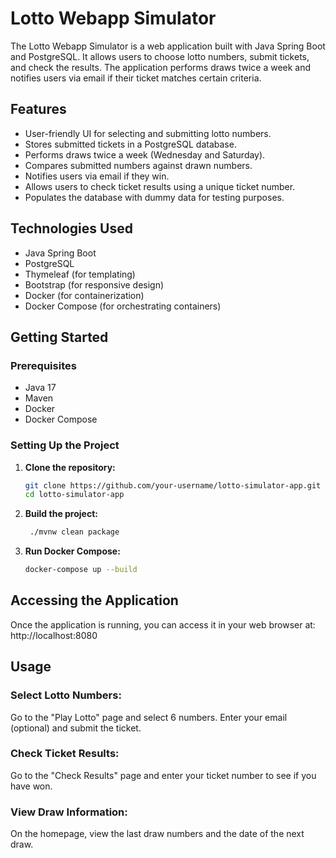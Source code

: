 # Lotto Webapp Simulator

The Lotto Webapp Simulator is a web application built with Java Spring Boot and PostgreSQL. It allows users to choose lotto numbers, submit tickets, and check the results. The application performs draws twice a week and notifies users via email if their ticket matches certain criteria.

## Features

- User-friendly UI for selecting and submitting lotto numbers.
- Stores submitted tickets in a PostgreSQL database.
- Performs draws twice a week (Wednesday and Saturday).
- Compares submitted numbers against drawn numbers.
- Notifies users via email if they win.
- Allows users to check ticket results using a unique ticket number.
- Populates the database with dummy data for testing purposes.

## Technologies Used

- Java Spring Boot
- PostgreSQL
- Thymeleaf (for templating)
- Bootstrap (for responsive design)
- Docker (for containerization)
- Docker Compose (for orchestrating containers)

## Getting Started

### Prerequisites

- Java 17
- Maven
- Docker
- Docker Compose

### Setting Up the Project

1. **Clone the repository:**

   ```bash
   git clone https://github.com/your-username/lotto-simulator-app.git
   cd lotto-simulator-app
2. **Build the project:**
   ```bash
    ./mvnw clean package
   
4. **Run Docker Compose:**
   ```bash
   docker-compose up --build

## Accessing the Application

Once the application is running, you can access it in your web browser at: http://localhost:8080

## Usage

### Select Lotto Numbers:
Go to the "Play Lotto" page and select 6 numbers.
Enter your email (optional) and submit the ticket.

### Check Ticket Results:
Go to the "Check Results" page and enter your ticket number to see if you have won.
### View Draw Information:
On the homepage, view the last draw numbers and the date of the next draw.

